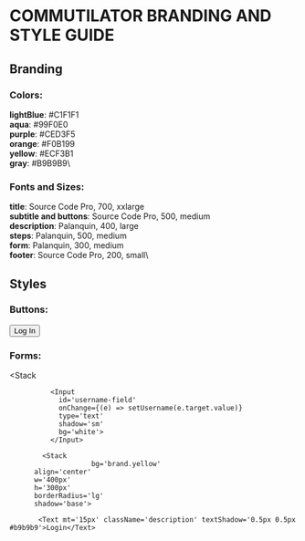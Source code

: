 # COMMUTILATOR BRANDING AND STYLE GUIDE

## Branding

### Colors:
**lightBlue**: #C1F1F1\
**aqua**: #99F0E0\
**purple**: #CED3F5\
**orange**: #F0B199\
**yellow**: #ECF3B1\
**gray**: #B9B9B9\

### Fonts and Sizes:
**title**: Source Code Pro, 700, xxlarge\
**subtitle and buttons**: Source Code Pro, 500, medium\
**description**: Palanquin, 400, large\
**steps**: Palanquin, 500, medium\
**form**: Palanquin, 300, medium\
**footer**: Source Code Pro, 200, small\

## Styles

### Buttons:
<Button
    className='subtitle'
    shadow='md'
    mt='25px'
    bg='brand.aqua'
    variant='outline'
    colorScheme='black'>
    Log In
</Button>

### Forms:
<Stack

              <Input
                id='username-field'
                onChange={(e) => setUsername(e.target.value)}
                type='text'
                shadow='sm'
                bg='white'>
              </Input>

            <Stack
                        bg='brand.yellow'
          align='center'
          w='400px'
          h='300px'
          borderRadius='lg'
          shadow='base'>

           <Text mt='15px' className='description' textShadow='0.5px 0.5px #b9b9b9'>Login</Text>